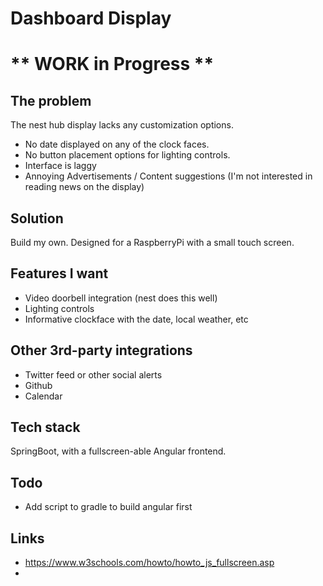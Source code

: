 # Dashboard Display
# ** WORK in Progress ** 

## The problem
The nest hub display lacks any customization options. 
* No date displayed on any of the clock faces.
* No button placement options for lighting controls.
* Interface is laggy
* Annoying Advertisements / Content suggestions (I'm not interested in reading news on the display)

## Solution
Build my own. Designed for a RaspberryPi with a small touch screen.

## Features I want
* Video doorbell integration (nest does this well)
* Lighting controls
* Informative clockface with the date, local weather, etc

## Other 3rd-party integrations 
* Twitter feed or other social alerts
* Github
* Calendar


## Tech stack
SpringBoot, with a fullscreen-able Angular frontend. 

## Todo
* Add script to gradle to build angular first

## Links
* https://www.w3schools.com/howto/howto_js_fullscreen.asp
* 


